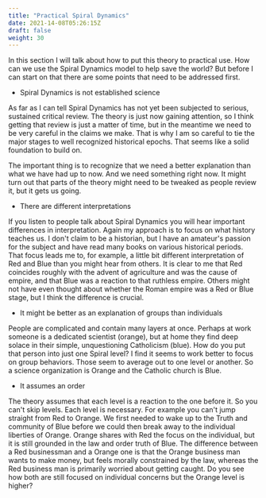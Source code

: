 ```yaml
---
title: "Practical Spiral Dynamics"
date: 2021-14-08T05:26:15Z
draft: false
weight: 30
---
```

In this section I will talk about how to put this theory to practical use. How can we use the Spiral Dynamics model to help save the world? But before I can start on that there are some points that need to be addressed first.

* Spiral Dynamics is not established science

As far as I can tell Spiral Dynamics has not yet been subjected to serious, sustained critical review. The theory is just now gaining attention, so I think getting that review is just a matter of time, but in the meantime we need to be very careful in the claims we make. That is why I am so careful to tie the major stages to well recognized historical epochs. That seems like a solid foundation to build on.

The important thing is to recognize that we need a better explanation than what we have had up to now. And we need something right now. It might turn out that parts of the theory might need to be tweaked as people review it, but it gets us going.

* There are different interpretations

If you listen to people talk about Spiral Dynamics you will hear important differences in interpretation. Again my approach is to focus on what history teaches us. I don't claim to be a historian, but I have an amateur's passion for the subject and have read many books on various historical periods. That focus leads me to, for example, a little bit different interpretation of Red and Blue than you might hear from others. It is clear to me that Red coincides roughly with the advent of agriculture and was the cause of empire, and that Blue was a reaction to that ruthless empire. Others might not have even thought about whether the Roman empire was a Red or Blue stage, but I think the difference is crucial.

* It might be better as an explanation of groups than individuals

People are complicated and contain many layers at once. Perhaps at work someone is a dedicated scientist (orange), but at home they find deep solace in their simple, unquestioning Catholicism (blue). How do you put that person into just one Spiral level? I find it seems to work better to focus on group behaviors. Those seem to average out to one level or another. So a science organization is Orange and the Catholic church is Blue.

* It assumes an order

The theory assumes that each level is a reaction to the one before it. So you can't skip levels. Each level is necessary. For example you can't jump straight from Red to Orange. We first needed to wake up to the Truth and community of Blue before we could then break away to the individual liberties of Orange. Orange shares with Red the focus on the individual, but it is still grounded in the law and order truth of Blue. The difference between a Red businessman and a Orange one is that the Orange business man wants to make money, but feels morally constrained by the law, whereas the Red business man is primarily worried about getting caught. Do you see how both are still focused on individual concerns but the Orange level is higher?
